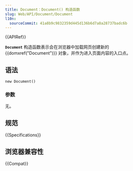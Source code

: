 ```yaml
---
title: Document：Document() 构造函数
slug: Web/API/Document/Document
l10n:
  sourceCommit: 41a8b9c9832359d445d136b6d7a8a28737badc6b
---
```


{{APIRef}}

**`Document`** 构造函数表示会在浏览器中加载网页创建新的 {{domxref("Document")}} 对象，并作为进入页面内容的入口点。

## 语法

```js-nolint
new Document()
```

### 参数

无。

## 规范

{{Specifications}}

## 浏览器兼容性

{{Compat}}

